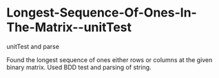 # Longest-Sequence-Of-Ones-In-The-Matrix--unitTest
unitTest and parse

Found the longest sequence of ones either rows or columns at the given binary matrix.
Used BDD test and parsing of string.
